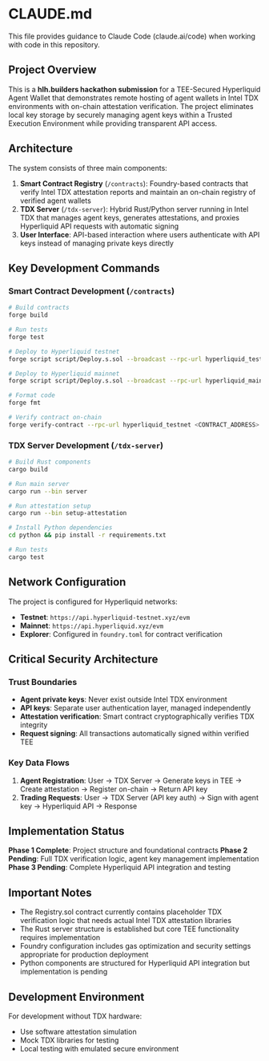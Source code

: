 # CLAUDE.md

This file provides guidance to Claude Code (claude.ai/code) when working with code in this repository.

## Project Overview

This is a **hlh.builders hackathon submission** for a TEE-Secured Hyperliquid Agent Wallet that demonstrates remote hosting of agent wallets in Intel TDX environments with on-chain attestation verification. The project eliminates local key storage by securely managing agent keys within a Trusted Execution Environment while providing transparent API access.

## Architecture

The system consists of three main components:

1. **Smart Contract Registry** (`/contracts`): Foundry-based contracts that verify Intel TDX attestation reports and maintain an on-chain registry of verified agent wallets
2. **TDX Server** (`/tdx-server`): Hybrid Rust/Python server running in Intel TDX that manages agent keys, generates attestations, and proxies Hyperliquid API requests with automatic signing
3. **User Interface**: API-based interaction where users authenticate with API keys instead of managing private keys directly

## Key Development Commands

### Smart Contract Development (`/contracts`)
```bash
# Build contracts
forge build

# Run tests
forge test

# Deploy to Hyperliquid testnet
forge script script/Deploy.s.sol --broadcast --rpc-url hyperliquid_testnet

# Deploy to Hyperliquid mainnet  
forge script script/Deploy.s.sol --broadcast --rpc-url hyperliquid_mainnet

# Format code
forge fmt

# Verify contract on-chain
forge verify-contract --rpc-url hyperliquid_testnet <CONTRACT_ADDRESS> Registry
```

### TDX Server Development (`/tdx-server`)
```bash
# Build Rust components
cargo build

# Run main server
cargo run --bin server

# Run attestation setup
cargo run --bin setup-attestation

# Install Python dependencies
cd python && pip install -r requirements.txt

# Run tests
cargo test
```

## Network Configuration

The project is configured for Hyperliquid networks:
- **Testnet**: `https://api.hyperliquid-testnet.xyz/evm`  
- **Mainnet**: `https://api.hyperliquid.xyz/evm`
- **Explorer**: Configured in `foundry.toml` for contract verification

## Critical Security Architecture

### Trust Boundaries
- **Agent private keys**: Never exist outside Intel TDX environment
- **API keys**: Separate user authentication layer, managed independently  
- **Attestation verification**: Smart contract cryptographically verifies TDX integrity
- **Request signing**: All transactions automatically signed within verified TEE

### Key Data Flows
1. **Agent Registration**: User → TDX Server → Generate keys in TEE → Create attestation → Register on-chain → Return API key
2. **Trading Requests**: User → TDX Server (API key auth) → Sign with agent key → Hyperliquid API → Response

## Implementation Status

**Phase 1 Complete**: Project structure and foundational contracts
**Phase 2 Pending**: Full TDX verification logic, agent key management implementation
**Phase 3 Pending**: Complete Hyperliquid API integration and testing

## Important Notes

- The Registry.sol contract currently contains placeholder TDX verification logic that needs actual Intel TDX attestation libraries
- The Rust server structure is established but core TEE functionality requires implementation
- Foundry configuration includes gas optimization and security settings appropriate for production deployment
- Python components are structured for Hyperliquid API integration but implementation is pending

## Development Environment

For development without TDX hardware:
- Use software attestation simulation
- Mock TDX libraries for testing
- Local testing with emulated secure environment